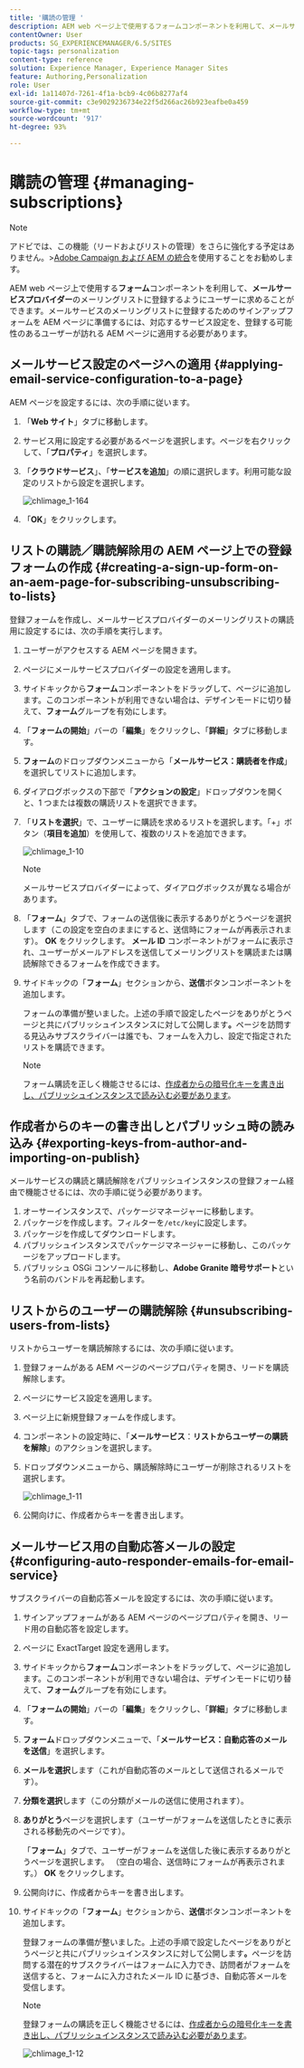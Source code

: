 ```yaml
---
title: '購読の管理 '
description: AEM web ページ上で使用するフォームコンポーネントを利用して、メールサービスプロバイダーのメーリングリストに登録するようにユーザーに求めることができます。メールサービスのメーリングリストに登録するためのサインアップフォームを AEM ページに準備するには、対応するサービス設定を、登録する可能性のあるユーザーが訪れる AEM ページに適用する必要があります。
contentOwner: User
products: SG_EXPERIENCEMANAGER/6.5/SITES
topic-tags: personalization
content-type: reference
solution: Experience Manager, Experience Manager Sites
feature: Authoring,Personalization
role: User
exl-id: 1a11407d-7261-4f1a-bcb9-4c06b8277af4
source-git-commit: c3e9029236734e22f5d266ac26b923eafbe0a459
workflow-type: tm+mt
source-wordcount: '917'
ht-degree: 93%

---
```


# 購読の管理 {#managing-subscriptions}

>[!NOTE]
>
>アドビでは、この機能（リードおよびリストの管理）をさらに強化する予定はありません。
>&#x200B;>[Adobe Campaign および AEM の統合](/help/sites-administering/campaign.md)を使用することをお勧めします。

AEM web ページ上で使用する&#x200B;**フォーム**&#x200B;コンポーネントを利用して、**メールサービスプロバイダー**&#x200B;のメーリングリストに登録するようにユーザーに求めることができます。メールサービスのメーリングリストに登録するためのサインアップフォームを AEM ページに準備するには、対応するサービス設定を、登録する可能性のあるユーザーが訪れる AEM ページに適用する必要があります。

## メールサービス設定のページへの適用 {#applying-email-service-configuration-to-a-page}

AEM ページを設定するには、次の手順に従います。

1. 「**Web サイト**」タブに移動します。
1. サービス用に設定する必要があるページを選択します。ページを右クリックして、「**プロパティ**」を選択します。

1. 「**クラウドサービス**」、「**サービスを追加**」の順に選択します。利用可能な設定のリストから設定を選択します。

   ![chlimage_1-164](assets/chlimage_1-164.png)

1. 「**OK**」をクリックします。

## リストの購読／購読解除用の AEM ページ上での登録フォームの作成 {#creating-a-sign-up-form-on-an-aem-page-for-subscribing-unsubscribing-to-lists}

登録フォームを作成し、メールサービスプロバイダーのメーリングリストの購読用に設定するには、次の手順を実行します。

1. ユーザーがアクセスする AEM ページを開きます。
1. ページにメールサービスプロバイダーの設定を適用します。

1. サイドキックから&#x200B;**フォーム**&#x200B;コンポーネントをドラッグして、ページに追加します。このコンポーネントが利用できない場合は、デザインモードに切り替えて、**フォーム**&#x200B;グループを有効にします。
1. 「**フォームの開始**」バーの「**編集**」をクリックし、「**詳細**」タブに移動します。
1. **フォーム**&#x200B;のドロップダウンメニューから「**メールサービス：購読者を作成**」を選択してリストに追加します。
1. ダイアログボックスの下部で「**アクションの設定**」ドロップダウンを開くと、1 つまたは複数の購読リストを選択できます。
1. 「**リストを選択**」で、ユーザーに購読を求めるリストを選択します。「+」ボタン（**項目を追加**）を使用して、複数のリストを追加できます。

   ![chlimage_1-10](assets/chlimage_1-10.jpeg)

   >[!NOTE]
   >
   >メールサービスプロバイダーによって、ダイアログボックスが異なる場合があります。

1. 「**フォーム**」タブで、フォームの送信後に表示するありがとうページを選択します（この設定を空白のままにすると、送信時にフォームが再表示されます）。 **OK** をクリックします。 **メール ID** コンポーネントがフォームに表示され、ユーザーがメールアドレスを送信してメーリングリストを購読または購読解除できるフォームを作成できます。
1. サイドキックの「**フォーム**」セクションから、**送信**&#x200B;ボタンコンポーネントを追加します。

   フォームの準備が整いました。上述の手順で設定したページをありがとうページと共にパブリッシュインスタンスに対して公開します&#x200B;**。**&#x200B;ページを訪問する見込みサブスクライバーは誰でも、フォームを入力し、設定で指定されたリストを購読できます。

   >[!NOTE]
   >
   >フォーム購読を正しく機能させるには、[作成者からの暗号化キーを書き出し、パブリッシュインスタンスで読み込む必要があります](#exporting-keys-from-author-and-importing-on-publish)。

## 作成者からのキーの書き出しとパブリッシュ時の読み込み {#exporting-keys-from-author-and-importing-on-publish}

メールサービスの購読と購読解除をパブリッシュインスタンスの登録フォーム経由で機能させるには、次の手順に従う必要があります。

1. オーサーインスタンスで、パッケージマネージャーに移動します。
1. パッケージを作成します。フィルターを`/etc/key`に設定します。
1. パッケージを作成してダウンロードします。
1. パブリッシュインスタンスでパッケージマネージャーに移動し、このパッケージをアップロードします。
1. パブリッシュ OSGi コンソールに移動し、**Adobe Granite 暗号サポート**&#x200B;という名前のバンドルを再起動します。

## リストからのユーザーの購読解除 {#unsubscribing-users-from-lists}

リストからユーザーを購読解除するには、次の手順に従います。

1. 登録フォームがある AEM ページのページプロパティを開き、リードを購読解除します。
1. ページにサービス設定を適用します。
1. ページ上に新規登録フォームを作成します。
1. コンポーネントの設定時に、「**メールサービス**：**リストからユーザーの購読を解除**」のアクションを選択します。
1. ドロップダウンメニューから、購読解除時にユーザーが削除されるリストを選択します。

   ![chlimage_1-11](assets/chlimage_1-11.jpeg)

1. 公開向けに、作成者からキーを書き出します。

## メールサービス用の自動応答メールの設定 {#configuring-auto-responder-emails-for-email-service}

サブスクライバーの自動応答メールを設定するには、次の手順に従います。

1. サインアップフォームがある AEM ページのページプロパティを開き、リード用の自動応答を設定します。
1. ページに ExactTarget 設定を適用します。

1. サイドキックから&#x200B;**フォーム**&#x200B;コンポーネントをドラッグして、ページに追加します。このコンポーネントが利用できない場合は、デザインモードに切り替えて、**フォーム**&#x200B;グループを有効にします。
1. 「**フォームの開始**」バーの「**編集**」をクリックし、「**詳細**」タブに移動します。
1. **フォーム**&#x200B;ドロップダウンメニューで、「**メールサービス：自動応答のメールを送信**」を選択します。
1. **メールを選択**&#x200B;します（これが自動応答のメールとして送信されるメールです）。

1. **分類を選択**&#x200B;します（この分類がメールの送信に使用されます）。
1. **ありがとう**&#x200B;ページを選択します（ユーザーがフォームを送信したときに表示される移動先のページです）。

   「**フォーム**」タブで、ユーザーがフォームを送信した後に表示するありがとうページを選択します。 （空白の場合、送信時にフォームが再表示されます。） **OK** をクリックします。

1. 公開向けに、作成者からキーを書き出します。
1. サイドキックの「**フォーム**」セクションから、**送信**&#x200B;ボタンコンポーネントを追加します。

   登録フォームの準備が整いました。上述の手順で設定したページをありがとうページと共にパブリッシュインスタンスに対して公開します&#x200B;**。**&#x200B;ページを訪問する潜在的サブスクライバーはフォームに入力でき、訪問者がフォームを送信すると、フォームに入力されたメール ID に基づき、自動応答メールを受信します。

   >[!NOTE]
   >
   >登録フォームの購読を正しく機能させるには、[作成者からの暗号化キーを書き出し、パブリッシュインスタンスで読み込む必要があります](#exporting-keys-from-author-and-importing-on-publish)。

   ![chlimage_1-12](assets/chlimage_1-12.jpeg)
